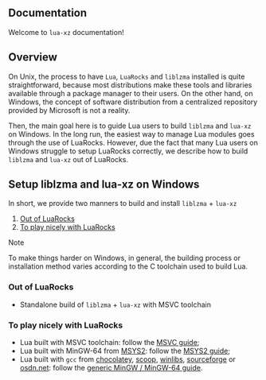 ## Documentation

Welcome to ```lua-xz``` documentation!

## Overview

On Unix, the process to have `Lua`, `LuaRocks` and `liblzma` installed is quite straightforward, because most distributions make these tools and libraries available through a package manager to their users. On the other hand, on Windows, the concept of software distribution from a centralized repository provided by Microsoft is not a reality. 

Then, the main goal here is to guide Lua users to build `liblzma` and `lua-xz` on Windows. In the long run, the easiest way to manage Lua modules goes through the use of LuaRocks. However, due the fact that many Lua users on Windows struggle to setup LuaRocks correctly, we describe how to build `liblzma` and `lua-xz` out of LuaRocks.

## Setup liblzma and lua-xz on Windows

In short, we provide two manners to build and install `liblzma` + `lua-xz`

1. [Out of LuaRocks](#out-of-luarocks)
2. [To play nicely with LuaRocks](#to-play-nicely-with-luarocks)

> [!NOTE]
> 
> To make things harder on Windows, in general, the building process or installation method varies according to the C toolchain used to build Lua.

### Out of LuaRocks

* Standalone build of `liblzma` + `lua-xz` with MSVC toolchain

### To play nicely with LuaRocks

* Lua built with MSVC toolchain: follow the [MSVC guide](./liblzma-on-windows-for-Lua-MSVC.md);
* Lua built with MinGW-64 from [MSYS2](https://www.msys2.org/): follow the [MSYS2 guide](./liblzma-on-windows-for-Lua-MSYS2.md);
* Lua built with ```gcc``` from [chocolatey](https://chocolatey.org/), [scoop](https://scoop.sh/), [winlibs](https://winlibs.com/), [sourceforge](https://sourceforge.net/projects/mingw/) or [osdn.net](https://osdn.net/projects/mingw/): follow the [generic MinGW / MinGW-64 guide](./liblzma-on-windows-for-Lua-MinGW-MinGW-w64.md).
